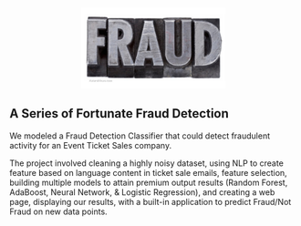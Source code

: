 <p align="center">
  <img src='images/Fraud-Stamp-Letters.jpg' alt='Fraud Stamp Letters' height='50%' width='50%'>
</p>

## A Series of Fortunate Fraud Detection
We modeled a Fraud Detection Classifier that could detect fraudulent activity for an Event Ticket Sales company.

The project involved cleaning a highly noisy dataset, using NLP to create feature based on language content in ticket sale emails, feature selection, building multiple models to attain premium output results (Random Forest, AdaBoost, Neural Network, & Logistic Regression), and creating a web page, displaying our results, with a built-in application to predict Fraud/Not Fraud on new data points.

